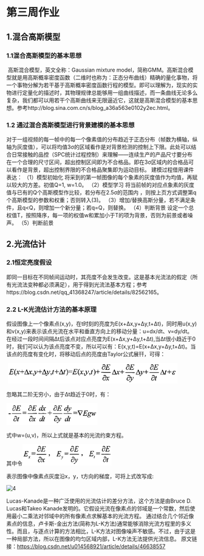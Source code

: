 # 第三周作业

## 1.混合高斯模型

### 1.1混合高斯模型的基本思想

​        高斯混合模型，英文全称：Gaussian mixture model，简称GMM。高斯混合模型就是用高斯概率密度函数（二维时也称为：正态分布曲线）精确的量化事物，将一个事物分解为若干基于高斯概率密度函数行程的模型。即可以理解为，现实的实物进行定量化的描述时，其物理规律总能够用一组曲线描述，而一条曲线无论多么复杂，我们都可以用若干个高斯曲线来无限逼近它，这就是高斯混合模型的基本思想。参考http://blog.sina.com.cn/s/blog_a36a563e0102y2ec.html。

### 1.2 通过混合高斯模型进行背景建模的基本思想

​      对于一组视频的每一帧中的每一个像素值的分布趋近于正态分布（帧数为横轴，纵轴为灰度值），可以将均值3σ的区域看作是对背景检测的控制上下限。此处可以结合日常接触的品控（SPC统计过程控制）来理解——连续生产的产品尺寸要分布在一个合理的尺寸区间，超出控制区间即为不合格品。即在3σ区域内的合格品可以看作是背景，超出控制界限的不合格品聚集即为运动目标。
   建模过程借用课件表达：
（1）模型初始化 将采到的第一帧图像的每个象素的灰度值作为均值，再赋以较大的方差。初值Q=1, w=1.0。
（2）模型学习 将当前帧的对应点象素的灰度值与已有的Q个高斯模型作比较，若分布在2.5σ的范围内 ，则按上页方式调整第q个高斯模型的参数和权重；否则转入(3)。
（3）增加/替换高斯分量，若不满足条件，且q<Q，则增加一个新分量；若q=Q，则替换。
（4）判断背景 设定一个总权值T，按照降序，每一项的权值w和累加小于T的项为背景，否则为前景或者噪声。
（5）判断前景
## 2.光流估计
###  2.1恒定亮度假设

​       即同一目标在不同帧间运动时，其亮度不会发生改变。这是基本光流法的假定（所有光流法变种都必须满足），用于得到光流法基本方程；参考https://blog.csdn.net/qq_41368247/article/details/82562165。

### 2.2 L-K光流估计方法的基本原理

​      假设图像上一个像素点(x,y)，在t时刻的亮度为E(x+Δx,y+Δy,t+Δt)，同时用u(x,y)和v(x,y)来表示该点光流在水平和垂直方向上的移动分量：u=dx/dt、v=dy/dt。
​      在经过一段时间间隔Δt后该点对应点亮度为E(x+Δx,y+Δy,t+Δt),当Δt很小趋近于0时，我们可以认为该点亮度不变，所以可以有：E(x,y,t)=E(x+Δx,y+Δy,t+Δt)。
​     当该点的亮度有变化时，将移动后点的亮度由Taylor公式展幵，可得：

​      ![泰勒展开](./基础作业图片/泰勒展开.jpg)

忽略其二阶无穷小，由于Δt趋近于0时，有：

![2](./基础作业图片/2.jpg)

式中w=(u,v)，所以上式就是基本的光流约束方程。

其中令![3](./基础作业图片/3.jpg)

表示图像中像素点灰度沿x，y，t方向的梯度，可将上式改写成:

![4](D:\项目\opencv_作业\第三周_门达光_1312780861\基础作业图片\4.png)

Lucas-Kanade是一种广泛使用的光流估计的差分方法，这个方法是由Bruce D. Lucas和Takeo Kanade发明的。它假设光流在像素点的邻域是一个常数，然后使用最小二乘法对邻域中的所有像素点求解基本的光流方程。
通过结合几个邻近像素点的信息，卢卡斯-金出方法(简称为L-K方法)通常能够消除光流方程里的多义性。而且，与逐点计算的方法相比，L-K方法对图像噪声不敏感。不过，由于这是一种局部方法，所以在图像的均匀区域内部，L-K方法无法提供光流信息。
原文链接：https://blog.csdn.net/u014568921/article/details/46638557

